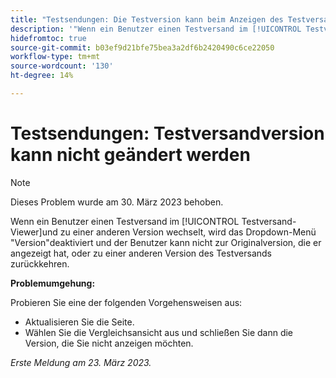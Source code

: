 ```yaml
---
title: "Testsendungen: Die Testversion kann beim Anzeigen des Testversands nicht geändert werden."
description: '"Wenn ein Benutzer einen Testversand im [!UICONTROL Testversand-Viewer]und zu einer anderen Version wechseln, wird das Dropdown-Menü "Version"deaktiviert und der Benutzer kann nicht zur Originalversion, die er angezeigt hat, oder zu einer anderen Version des Testversands zurückkehren."'
hidefromtoc: true
source-git-commit: b03ef9d21bfe75bea3a2df6b2420490c6ce22050
workflow-type: tm+mt
source-wordcount: '130'
ht-degree: 14%

---
```



# Testsendungen: Testversandversion kann nicht geändert werden

>[!NOTE]
>
>Dieses Problem wurde am 30. März 2023 behoben.

Wenn ein Benutzer einen Testversand im [!UICONTROL Testversand-Viewer]und zu einer anderen Version wechselt, wird das Dropdown-Menü &quot;Version&quot;deaktiviert und der Benutzer kann nicht zur Originalversion, die er angezeigt hat, oder zu einer anderen Version des Testversands zurückkehren.

**Problemumgehung:**

Probieren Sie eine der folgenden Vorgehensweisen aus:

* Aktualisieren Sie die Seite.
* Wählen Sie die Vergleichsansicht aus und schließen Sie dann die Version, die Sie nicht anzeigen möchten.

_Erste Meldung am 23. März 2023._

